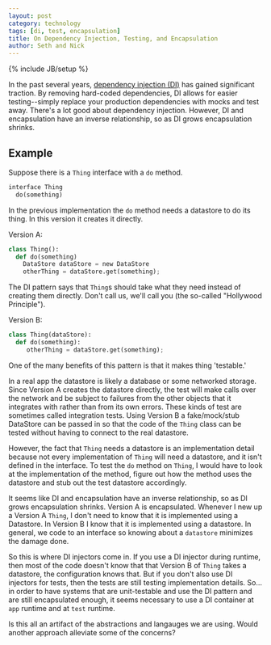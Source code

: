 ```yaml
---
layout: post
category: technology
tags: [di, test, encapsulation]
title: On Dependency Injection, Testing, and Encapsulation
author: Seth and Nick
---
```

{% include JB/setup %}

In the past several years, [dependency injection (DI)](http://en.wikipedia.org/wiki/Dependency_injection) has gained significant traction. By removing hard-coded dependencies, DI allows for easier testing--simply replace your production dependencies with mocks and test away. There's a lot good about dependency injection. However, DI and encapsulation have an inverse relationship, so as DI grows encapsulation shrinks.

## Example
Suppose there is a `Thing` interface with a `do` method.

```python
interface Thing
  do(something)
```

In the previous implementation the `do` method needs a datastore to do its thing. In this version it creates it directly.

Version A:

```python
class Thing():
  def do(something)
    DataStore dataStore = new DataStore
    otherThing = dataStore.get(something);
```

The DI pattern says that `Thing`s should take what they need instead of creating them directly. Don't call us, we'll call you (the so-called "Hollywood Principle").

Version B:

```python
class Thing(dataStore):
  def do(something):
     otherThing = dataStore.get(something);
```

One of the many benefits of this pattern is that it makes thing 'testable.'

In a real app the datastore is likely a database or some networked storage. Since Version A creates the datastore directly, the test will make calls over the network and be subject to failures from the other objects that it integrates with rather than from its own errors. These kinds of test are sometimes called integration tests. Using Version B a fake/mock/stub DataStore can be passed in so that the code of the `Thing` class can be tested without having to connect to the real datastore.

However, the fact that `Thing` needs a datastore is an implementation detail because not every implementation of `Thing` will need a datastore, and it isn't defined in the interface. To test the `do` method on `Thing`, I would have to look at the implementation of the method, figure out how the method uses the datastore and stub out the test datastore accordingly. 

It seems like DI and encapsulation have an inverse relationship, so as DI grows encapsulation shrinks. Version A is encapsulated. Whenever I new up a Version A `Thing`, I don't need to know that it is implemented using a Datastore. In Version B I know that it is implemented using a datastore. In general, we code to an interface so knowing about a `datastore` minimizes the damage done.

So this is where DI injectors come in. If you use a DI injector during runtime, then most of the code doesn't know that that Version B of `Thing` takes a datastore, the configuration knows that. But if you don't also use DI injectors for tests, then the tests are still testing implementation details. So... in order to have systems that are unit-testable and use the DI pattern and are still encapsulated enough, it seems necessary to use a DI container at `app` runtime and at `test` runtime.

Is this all an artifact of the abstractions and langauges we are using. Would another approach alleviate some of the concerns?
